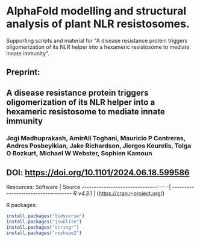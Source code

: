# AlphaFold modelling and structural analysis of plant NLR resistosomes.

Supporting scripts and material for "A disease resistance protein triggers oligomerization of its NLR helper into a hexameric resistosome to mediate innate immunity".

Preprint:
------------------------------------
## A disease resistance protein triggers oligomerization of its NLR helper into a hexameric resistosome to mediate innate immunity
### Jogi Madhuprakash, AmirAli Toghani, Mauricio P Contreras, Andres Posbeyikian, Jake Richardson, Jiorgos Kourelis, Tolga O Bozkurt, Michael W Webster, Sophien Kamoun
## DOI: https://doi.org/10.1101/2024.06.18.599586

Resources:
Software                            | Source
------------------------------------| ------------------------------------
*R v4.3.1*                          | (https://cran.r-project.org/)

R packages:
```R
install.packages("tidyverse")
install.packages("jsonlite")
install.packages("stringr")
install.packages("reshape2")
```

